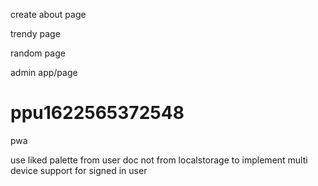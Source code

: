 create about page

trendy page

<!-- popular page -->

random page

<!-- # my palettes page { created + fav } -->

<!-- # tags to be checked if size is not too big -->

<!-- or may be change text input to mutiple option select input -->

<!-- # also make tag hover effect -->

<!-- error handling -->

<!-- firestore rule update -->
<!-- adding authentication -->

admin app/page

<!-- # useHistory in detailedpalette crash -->

<!-- # date-fns check for better format -->

<!-- userID randomization -->

<!-- emoji after copy tool tip -->

# ppu1622565372548

pwa

use liked palette from user doc not from localstorage to implement multi device support for signed in user
